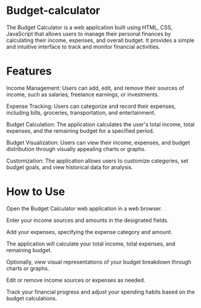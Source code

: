 # Budget-calculator
The Budget Calculator is a web application built using HTML, CSS, JavaScript that allows users to manage their personal finances by calculating their income, expenses, and overall budget. It provides a simple and intuitive interface to track and monitor financial activities.

# Features

Income Management: Users can add, edit, and remove their sources of income, such as salaries, freelance earnings, or investments.

Expense Tracking: Users can categorize and record their expenses, including bills, groceries, transportation, and entertainment.

Budget Calculation: The application calculates the user's total income, total expenses, and the remaining budget for a specified period.

Budget Visualization: Users can view their income, expenses, and budget distribution through visually appealing charts or graphs.

Customization: The application allows users to customize categories, set budget goals, and view historical data for analysis.

# How to Use

Open the Budget Calculator web application in a web browser.

Enter your income sources and amounts in the designated fields.

Add your expenses, specifying the expense category and amount.

The application will calculate your total income, total expenses, and remaining budget.

Optionally, view visual representations of your budget breakdown through charts or graphs.

Edit or remove income sources or expenses as needed.

Track your financial progress and adjust your spending habits based on the budget calculations.
